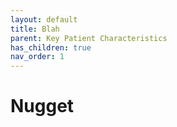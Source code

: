 ```yaml
---
layout: default
title: Blah
parent: Key Patient Characteristics
has_children: true
nav_order: 1
---
```


# Nugget
